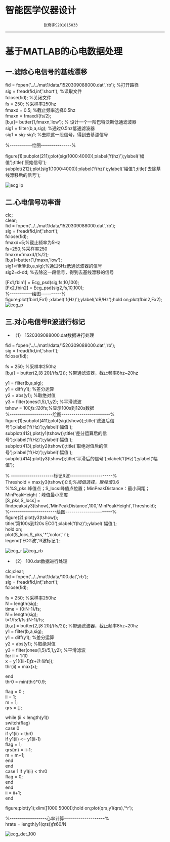 智能医学仪器设计
==
                     张奇宇S201815033
----    
# 基于MATLAB的心电数据处理
## 一.滤除心电信号的基线漂移

fid = fopen('../../mat1/data/1520309088000.dat','rb');                  %打开路径<br>
sig = fread(fid,inf,'short');  %读取文件<br>
fclose(fid);      %关闭文件<br>
fs = 250;    %采样率250hz<br>
fmaxd = 0.5;   %截止频率选择0.5hz<br> 
fmaxn = fmaxd/(fs/2);<br>
[b,a]= butter(1,fmaxn,'low');  % 设计一个一阶巴特沃斯低通滤波器<br>
sig1 = filter(b,a,sig);   %通过0.5hz低通滤波器<br>
sig1 = sig-sig1;  %去除这一段信号，得到去基漂信号<br>

%-----------绘图---------------%<br>

figure(1);subplot(211);plot(sig(1000:4000));xlabel('f(hz)');ylabel('幅值');title('原始信号');<br>
subplot(212);plot(sig1(1000:4000));xlabel('f(hz)');ylabel('幅值');title('去除基线漂移后的信号');<br>

![ecg lp](https://github.com/guangyubin/SmartHealth/blob/master/2018/students/S201815033/matlab%20figure/ecg_l.jpg) 

## 二.心电信号功率谱

clc;<br>
clear;<br>
fid = fopen('../../mat1/data/1520309088000.dat','rb');<br>
sig = fread(fid,inf,'short');<br>
fclose(fid);<br>
fmaxd=5;%截止频率为5Hz<br>
fs=250;%采样率250<br>
fmaxn=fmaxd/(fs/2);<br>
[b,a]=butter(1,fmaxn,'low');<br>
sig1=filtfilt(b,a,sig);%通过5Hz低通滤波器的信号<br>
sig2=d-dd;          %去除这一段信号，得到去基线漂移的信号<br>

[Fx1,fbin1] =  Ecg_psd(sig,fs,10,100);<br>
[Fx2,fbin2] =  Ecg_psd(sig2,fs,10,100);<br>
%-----------绘图----------%<br>
figure;plot(fbin1,Fx1) ;xlabel('f(Hz)');ylabel('dB/Hz');hold on;plot(fbin2,Fx2);<br>
![ecg_p](https://github.com/guangyubin/SmartHealth/blob/master/2018/students/S201815033/matlab%20figure/ecg_p.jpg)

## 三.对心电信号R波进行标记
* （1） 1520309088000.dat数据进行处理

fid = fopen('../../mat1/data/1520309088000.dat','rb');<br>
sig = fread(fid,inf,'short');<br>
fclose(fid);<br>

fs = 250;  %采样率250hz<br>
[b,a] = butter(2,[8 20]/(fs/2)); %带通滤波器，截止频率8hz~20hz<br>

y1 = filter(b,a,sig);<br>
y1 = diff(y1); %差分运算<br>
y2 = abs(y1);  %取绝对值<br>
y3 = filter(ones(1,5),1,y2);  %平滑滤波<br>
tshow = 100*fs:120*fs;%显示100s到120s数据<br>
%---------------------绘图------------------------%<br>
figure(1);subplot(411);plot(sig(tshow));;title('滤波后信号');xlabel('f(Hz)');ylabel('幅值');<br>
subplot(412);plot(y1(tshow));title('差分运算后的信号');xlabel('f(Hz)');ylabel('幅值');<br>
subplot(413);plot(y2(tshow));title('取绝对值后的信号');xlabel('f(Hz)');ylabel('幅值');<br>
subplot(414);plot(y3(tshow));title('平滑后的信号');xlabel('f(Hz)');ylabel('幅值');<br>


% ---------------------标记R波---------------------%<br>
 Threshold = max(y3(tshow))*0.6;%阈值选择，取峰值*0.6<br>
%%S_pks:峰值点；S_locs:峰值点位置；MinPeakDistance：最小间距；MinPeakHeight：峰值最小高度<br>
[S_pks,S_locs] = findpeaks(y3(tshow),'MinPeakDistance',100,'MinPeakHeight',Threshold);<br>
%-----------------------绘图-----------------------%<br>
figure(2);plot(y3(tshow));<br>
title('第100s到120s ECG');xlabel('f(hz)');ylabel('幅值');<br>
hold on;<br>
plot(S_locs,S_pks,'*','color','r');<br>
legend('ECG波','R波标记');<br>

![ecg_r](https://github.com/guangyubin/SmartHealth/blob/master/2018/students/S201815033/matlab%20figure/ecg_det1.jpg)
![ecg_rb](https://github.com/guangyubin/SmartHealth/blob/master/2018/students/S201815033/matlab%20figure/ecg_det2.jpg)

* （2） 100.dat数据进行处理

clc;clear;<br>
fid = fopen('../../mat1/data/100.dat','rb');<br>
sig = fread(fid,inf,'short');<br>
fclose(fid);<br>

fs = 250;  %采样率250hz<br>
N = length(sig);<br>
time = (0:N-1)/fs;<br>
N = length(sig);<br>
t=1/fs:1/fs:(N-1)/fs;<br>
[b,a] = butter(2,[8 20]/(fs/2)); %带通滤波器，截止频率8hz~20hz<br>
y1 = filter(b,a,sig);<br>
y1 = diff(y1); %差分运算<br>
y2 = abs(y1);  %取绝对值<br>
y3 = filter(ones(1,5)/5,1,y2);  %平滑滤波<br>
for ii = 1:10<br>
    x = y1(((ii-1)*fs+1):(ii*fs));<br>
    thr(ii) = max(x);<br>
   
end<br>
thr0 = min(thr)*0.9;<br>

flag = 0 ;<br>
ii = 1;<br>
m = 1;<br>
qrs = [];<br>
	
while (ii < length(y1))<br>
    switch(flag)<br>
        case 0<br>
            if y1(ii) > thr0<br>
                if y1(ii) <= y1(ii-1)<br>
                    flag = 1;<br>
                    qrs(m) = ii-1;<br>
                    m = m+1;<br>
                end<br>
            end<br>
        case 1
            if y1(ii) < thr0<br>
                flag = 0;<br>
            end<br>
    end<br>
    ii = ii+1;<br>
end<br>

figure;plot(y1);xlim([1000 5000]);hold on;plot(qrs,y1(qrs),'*r');<br>

%------------------心率计算--------------------%<br>
hrate = length(y1(qrs))*fs*60/N<br>

![ecg_det_100](https://github.com/guangyubin/SmartHealth/blob/master/2018/students/S201815033/matlab%20figure/ecg_det_100.jpg)

